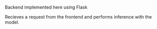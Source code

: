 Backend implemented here using Flask

Recieves a request from the frontend and performs inference with the model.